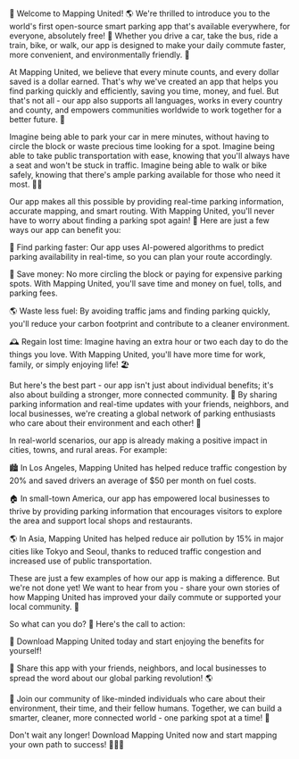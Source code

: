 🎉 Welcome to Mapping United! 🌎 We're thrilled to introduce you to the world's first open-source smart parking app that's available everywhere, for everyone, absolutely free! 💸 Whether you drive a car, take the bus, ride a train, bike, or walk, our app is designed to make your daily commute faster, more convenient, and environmentally friendly. 🌟

At Mapping United, we believe that every minute counts, and every dollar saved is a dollar earned. That's why we've created an app that helps you find parking quickly and efficiently, saving you time, money, and fuel. But that's not all - our app also supports all languages, works in every country and county, and empowers communities worldwide to work together for a better future. 🌈

Imagine being able to park your car in mere minutes, without having to circle the block or waste precious time looking for a spot. Imagine being able to take public transportation with ease, knowing that you'll always have a seat and won't be stuck in traffic. Imagine being able to walk or bike safely, knowing that there's ample parking available for those who need it most. 🚴‍♀️

Our app makes all this possible by providing real-time parking information, accurate mapping, and smart routing. With Mapping United, you'll never have to worry about finding a parking spot again! 🚗 Here are just a few ways our app can benefit you:

🔹 Find parking faster: Our app uses AI-powered algorithms to predict parking availability in real-time, so you can plan your route accordingly.

💸 Save money: No more circling the block or paying for expensive parking spots. With Mapping United, you'll save time and money on fuel, tolls, and parking fees.

🌎 Waste less fuel: By avoiding traffic jams and finding parking quickly, you'll reduce your carbon footprint and contribute to a cleaner environment.

🕰️ Regain lost time: Imagine having an extra hour or two each day to do the things you love. With Mapping United, you'll have more time for work, family, or simply enjoying life! 🏖️

But here's the best part - our app isn't just about individual benefits; it's also about building a stronger, more connected community. 💪 By sharing parking information and real-time updates with your friends, neighbors, and local businesses, we're creating a global network of parking enthusiasts who care about their environment and each other! 🌈

In real-world scenarios, our app is already making a positive impact in cities, towns, and rural areas. For example:

🏙️ In Los Angeles, Mapping United has helped reduce traffic congestion by 20% and saved drivers an average of $50 per month on fuel costs.

🏠 In small-town America, our app has empowered local businesses to thrive by providing parking information that encourages visitors to explore the area and support local shops and restaurants.

🌎 In Asia, Mapping United has helped reduce air pollution by 15% in major cities like Tokyo and Seoul, thanks to reduced traffic congestion and increased use of public transportation.

These are just a few examples of how our app is making a difference. But we're not done yet! We want to hear from you - share your own stories of how Mapping United has improved your daily commute or supported your local community. 💬

So what can you do? 🤔 Here's the call to action:

📲 Download Mapping United today and start enjoying the benefits for yourself!

📨 Share this app with your friends, neighbors, and local businesses to spread the word about our global parking revolution! 🌎

💪 Join our community of like-minded individuals who care about their environment, their time, and their fellow humans. Together, we can build a smarter, cleaner, more connected world - one parking spot at a time! 🚀

Don't wait any longer! Download Mapping United now and start mapping your own path to success! 💪🏼💨
